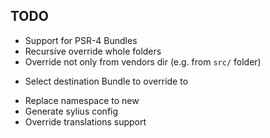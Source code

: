 TODO
----

- Support for PSR-4 Bundles
- Recursive override whole folders
- Override not only from vendors dir (e.g. from `src/` folder)
+ Select destination Bundle to override to
- Replace namespace to new
- Generate sylius config
- Override translations support
